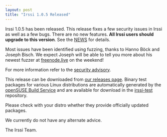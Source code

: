 ```yaml
---
layout: post
title: "Irssi 1.0.5 Released"
---
```


Irssi 1.0.5 has been released. This release fixes a few security
issues in Irssi as well as a few bugs. There are no new
features. **All Irssi users should upgrade to this version**. See the
[NEWS](/NEWS/#v1-0-5) for
details.

Most issues have been identified using fuzzing, thanks to Hanno Böck
and Joseph Bisch. We expect Joseph will be able to tell you more
about his newest fuzzer at [freenode.live](http://freenode.live) on the weekend!

For more information refer to the [security advisory](/security/html/irssi_sa_2017_10).

This release can be downloaded from [our releases
page](/NEWS/#v1-0-5). Binary test packages
for various Linux distributions are automatically generated by the
[openSUSE Build Service](https://build.opensuse.org/) and are
available for download in the
[irssi-test](https://software.opensuse.org/download.html?project=home:ailin_nemui:irssi-test;package=irssi)
repository.

Please check with your distro whether they provide officially updated
packages.

We currently do not have any alternate advice.

The Irssi Team.
